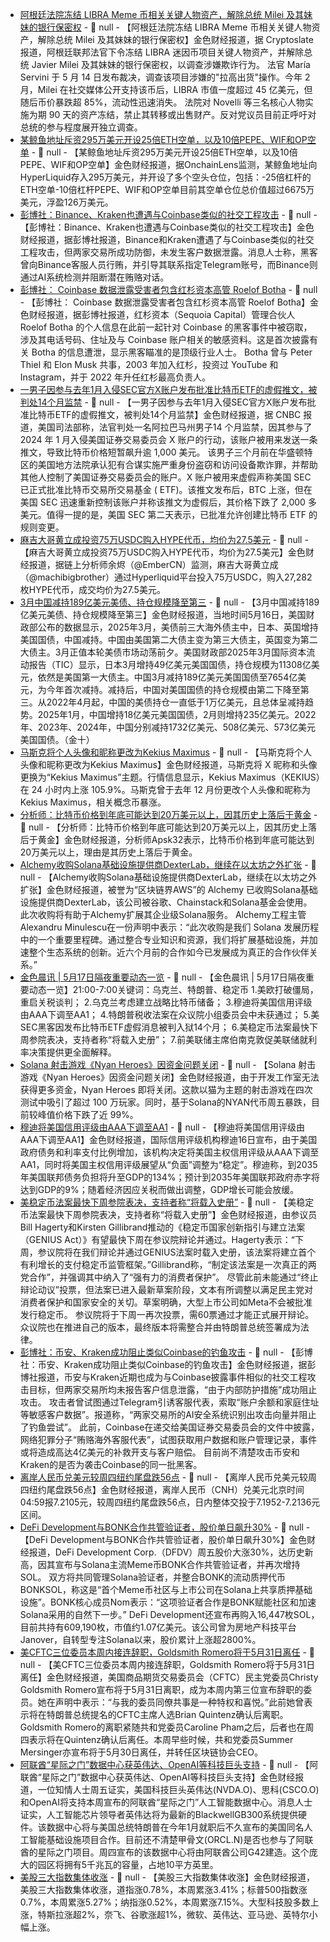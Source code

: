 - [阿根廷法院冻结 LIBRA Meme 币相关关键人物资产，解除总统 Milei 及其妹妹的银行保密权](https://cryptoslate.com/judge-targets-central-figures-in-libra-scandal-with-asset-freeze-mileis-financial-ties-under-review/) - 📰 null - 【阿根廷法院冻结 LIBRA Meme 币相关关键人物资产，解除总统 Milei 及其妹妹的银行保密权】金色财经报道，据 Cryptoslate 报道，阿根廷联邦法官下令冻结 LIBRA 迷因币项目关键人物资产，并解除总统 Javier Milei 及其妹妹的银行保密权，以调查涉嫌欺诈行为。 
法官 María Servini 于 5 月 14 日发布裁决，调查该项目涉嫌的"拉高出货"操作。今年 2 月，Milei 在社交媒体公开支持该币后，LIBRA 市值一度超过 45 亿美元，但随后币价暴跌超 85%，流动性迅速消失。 
法院对 Novelli 等三名核心人物实施为期 90 天的资产冻结，禁止其转移或出售财产。反对党议员目前正呼吁对总统的参与程度展开独立调查。
- [某鲸鱼地址斥资295万美元开设25倍ETH空单，以及10倍PEPE、WIF和OP空单](https://x.com/OnchainLens/status/1923535027436126321) - 📰 null - 【某鲸鱼地址斥资295万美元开设25倍ETH空单，以及10倍PEPE、WIF和OP空单】金色财经报道，据OnchainLens监测，某鲸鱼地址向HyperLiquid存入295万美元，并开设了多个空头仓位，包括：-25倍杠杆的ETH空单-10倍杠杆PEPE、WIF和OP空单目前其空单仓位总价值超过6675万美元，浮盈126万美元。
- [彭博社：Binance、Kraken也遭遇与Coinbase类似的社交工程攻击](https://www.bloomberg.com/news/articles/2025-05-16/binance-kraken-said-to-have-been-targets-of-coinbase-like-hacks) - 📰 null - 【彭博社：Binance、Kraken也遭遇与Coinbase类似的社交工程攻击】金色财经报道，据彭博社报道，Binance和Kraken遭遇了与Coinbase类似的社交工程攻击，但两家交易所成功防御，未发生客户数据泄露。消息人士称，黑客曾向Binance客服人员行贿，并引导其联系指定Telegram账号，而Binance则通过AI系统检测并阻断潜在贿赂对话。
- [彭博社： Coinbase 数据泄露受害者包含红杉资本高管 Roelof Botha](https://www.bloomberg.com/news/articles/2025-05-16/sequoia-capital-partner-s-data-hacked-as-part-of-coinbase-breach) - 📰 null - 【彭博社： Coinbase 数据泄露受害者包含红杉资本高管 Roelof Botha】金色财经报道，据彭博社报道，红杉资本（Sequoia Capital）管理合伙人 Roelof Botha 的个人信息在此前一起针对 Coinbase 的黑客事件中被窃取，涉及其电话号码、住址及与 Coinbase 账户相关的敏感资料。这是首次披露有关 Botha 的信息遭泄，显示黑客瞄准的是顶级行业人士。 
Botha 曾与 Peter Thiel 和 Elon Musk 共事，2003 年加入红杉，投资过 YouTube 和 Instagram，并于 2022 年升任红杉最高负责人。
- [一男子因参与去年1月入侵SEC官方X账户发布批准比特币ETF的虚假推文，被判处14个月监禁](https://www.cnbc.com/2025/05/16/alabama-prison-sec-bitcoin-hack-x.html) - 📰 null - 【一男子因参与去年1月入侵SEC官方X账户发布批准比特币ETF的虚假推文，被判处14个月监禁】金色财经报道，据 CNBC 报道，美国司法部称，法官判处一名阿拉巴马州男子14 个月监禁，因其参与了 2024 年 1 月入侵美国证券交易委员会 X 账户的行动，该账户被用来发送一条推文，导致比特币价格短暂飙升逾 1,000 美元。 
该男子三个月前在华盛顿特区的美国地方法院承认犯有合谋实施严重身份盗窃和访问设备欺诈罪，并帮助其他人控制了美国证券交易委员会的账户。X 账户被用来虚假声称美国 SEC 已正式批准比特币交易所交易基金 ( ETF)。该推文发布后，BTC 上涨，但在美国 SEC 迅速重新控制该账户并称该推文为虚假后，其价格下跌了 2,000 多美元。值得一提的是，美国 SEC 第二天表示，已批准允许创建比特币 ETF 的规则变更。
- [麻吉大哥黄立成投资75万USDC购入HYPE代币，均价为27.5美元](https://x.com/EmberCN/status/1923537772591317064) - 📰 null - 【麻吉大哥黄立成投资75万USDC购入HYPE代币，均价为27.5美元】金色财经报道，据链上分析师余烬（@EmberCN）监测，麻吉大哥黄立成（@machibigbrother）通过Hyperliquid平台投入75万USDC，购入27,282枚HYPE代币，成交均价为27.5美元。
- [3月中国减持189亿美元美债、持仓规模降至第三]() - 📰 null - 【3月中国减持189亿美元美债、持仓规模降至第三】金色财经报道，当地时间5月16日，美国财政部公布的数据显示，2025年3月，美债前三大海外债主中，日本、英国增持美国国债，中国减持。中国由美国第二大债主变为第三大债主，英国变为第二大债主。3月正值本轮美债市场动荡前夕。美国财政部2025年3月国际资本流动报告（TIC）显示，日本3月增持49亿美元美国国债，持仓规模为11308亿美元，依然是美国第一大债主。中国3月减持189亿美元美国国债至7654亿美元，为今年首次减持。减持后，中国对美国国债的持仓规模由第二下降至第三。从2022年4月起，中国的美债持仓一直低于1万亿美元，且总体呈减持趋势。2025年1月，中国增持18亿美元美国国债，2月则增持235亿美元。2022年、2023年、2024年，中国分别减持1732亿美元、508亿美元、573亿美元美国国债。（金十）
- [马斯克将个人头像和昵称更改为Kekius Maximus](https://x.com/elonmusk) - 📰 null - 【马斯克将个人头像和昵称更改为Kekius Maximus】金色财经报道，马斯克将 X 昵称和头像更换为“Kekius Maximus”主题。行情信息显示，Kekius Maximus（KEKIUS）在 24 小时内上涨 105.9%。马斯克曾于去年 12 月份更改个人头像和昵称为Kekius Maximus，相关概念币暴涨。
- [分析师：比特币价格到年底可能达到20万美元以上，因其历史上落后于黄金](https://x.com/Cointelegraph/status/1923528981342536039) - 📰 null - 【分析师：比特币价格到年底可能达到20万美元以上，因其历史上落后于黄金】金色财经报道，分析师Apsk32表示，比特币价格到年底可能达到20万美元以上，理由是其历史上落后于黄金。
- [Alchemy收购Solana基础设施提供商DexterLab，继续在以太坊之外扩张](https://www.theblock.co/post/354709/alchemy-acquires-solana-infrastructure-provider-dexterlab-as-it-continues-expansion-beyond-ethereum?utm_source=twitter&utm_medium=social) - 📰 null - 【Alchemy收购Solana基础设施提供商DexterLab，继续在以太坊之外扩张】金色财经报道，被誉为“区块链界AWS”的 Alchemy 已收购Solana基础设施提供商DexterLab，该公司被谷歌、Chainstack和Solana基金会使用。此次收购将有助于Alchemy扩展其企业级Solana服务。 
Alchemy工程主管Alexandru Minulescu在一份声明中表示：“此次收购是我们 Solana 发展历程中的一个重要里程碑。通过整合专业知识和资源，我们将扩展基础设施，并加速整个生态系统的创新。近六个月前的合作如今已发展成为真正的合作伙伴关系。”
- [金色晨讯 | 5月17日隔夜重要动态一览]() - 📰 null - 【金色晨讯 | 5月17日隔夜重要动态一览】21:00-7:00关键词：乌克兰、特朗普、稳定币 
1.美欧打破僵局，重启关税谈判； 
2.乌克兰考虑建立战略比特币储备； 
3.穆迪将美国信用评级由AAA下调至AA1； 
4.特朗普税收法案在众议院小组委员会中未获通过； 
5.美SEC黑客因发布比特币ETF虚假消息被判入狱14个月； 
6.美稳定币法案最快下周参院表决，支持者称“将载入史册”； 
7.前美联储主席伯南克敦促美联储就利率决策提供更全面解释。
- [Solana 射击游戏《Nyan Heroes》因资金问题关闭](https://decrypt.co/320501/solana-game-nyan-heroes-shuts-down) - 📰 null - 【Solana 射击游戏《Nyan Heroes》因资金问题关闭】金色财经报道，由于开发工作室无法获得更多资金，Nyan Heroes 即将关闭。这款以猫为主题的射击游戏在四次测试中吸引了超过 100 万玩家。同时，基于Solana的NYAN代币周五暴跌，目前较峰值价格下跌了近 99%。
- [穆迪将美国信用评级由AAA下调至AA1](https://www.cls.cn/detail/2033551) - 📰 null - 【穆迪将美国信用评级由AAA下调至AA1】金色财经报道，国际信用评级机构穆迪16日宣布，由于美国政府债务和利率支付比例增加，该机构决定将美国主权信用评级从AAA下调至AA1，同时将美国主权信用评级展望从“负面”调整为“稳定”。穆迪称，到2035年美国联邦债务负担将升至GDP的134%；预计到2035年美国联邦政府赤字将达到GDP的9%；随着经济因应关税而做出调整，GDP增长可能会放缓。
- [美稳定币法案最快下周参院表决，支持者称“将载入史册”](https://www.coindesk.com/policy/2025/05/16/u-s-stablecoin-bill-could-clear-senate-next-week-proponents-say) - 📰 null - 【美稳定币法案最快下周参院表决，支持者称“将载入史册”】金色财经报道，由参议员Bill Hagerty和Kirsten Gillibrand推动的《稳定币国家创新指引与建立法案（GENIUS Act）》有望最快下周在参议院辩论并通过。Hagerty表示：“下周，参议院将在我们辩论并通过GENIUS法案时载入史册，该法案将建立首个有利增长的支付稳定币监管框架。”Gillibrand称，“制定该法案是一次真正的两党合作”，并强调其中纳入了“强有力的消费者保护”。 
尽管此前未能通过“终止辩论动议”投票，但法案已进入最新草案阶段，文本有所调整以满足民主党对消费者保护和国家安全的关切。草案明确，大型上市公司如Meta不会被批准发行稳定币。 
参议院将于下周一再次投票，需60票通过才能正式展开辩论。众议院也在推进自己的版本，最终版本将需整合并由特朗普总统签署成为法律。
- [彭博社：币安、Kraken成功阻止类似Coinbase的钓鱼攻击](https://www.theblock.co/post/354704/binance-kraken-successfully-thwart-phishing-attacks-similar-to-coinbase-hack-bloomberg) - 📰 null - 【彭博社：币安、Kraken成功阻止类似Coinbase的钓鱼攻击】金色财经报道，据彭博社报道，币安与Kraken近期也成为与Coinbase披露事件相似的社交工程攻击目标，但两家交易所均未报告客户信息泄露，“由于内部防护措施”成功阻止攻击。 
攻击者曾试图通过Telegram引诱客服代表，索取“账户余额和家庭住址等敏感客户数据”。报道称，“两家交易所的AI安全系统识别出攻击向量并阻止了钓鱼尝试”。 
此前，Coinbase在递交给美国证券交易委员会的文件中披露，网络犯罪分子“贿赂海外客服代表”，试图获取用户数据和账户管理记录，事件或将造成高达4亿美元的补救开支与客户赔偿。 
目前尚不清楚攻击币安和Kraken的是否为袭击Coinbase的同一批黑客。
- [离岸人民币兑美元较周四纽约尾盘跌56点]() - 📰 null - 【离岸人民币兑美元较周四纽约尾盘跌56点】金色财经报道，离岸人民币（CNH）兑美元北京时间04:59报7.2105元，较周四纽约尾盘跌56点，日内整体交投于7.1952-7.2136元区间。
- [DeFi Development与BONK合作共管验证者，股价单日飙升30%](https://www.coindesk.com/markets/2025/05/16/defi-development-surges-30-on-bonk-validator-partnership-more-sol-purchases) - 📰 null - 【DeFi Development与BONK合作共管验证者，股价单日飙升30%】金色财经报道，DeFi Development Corp.（DFDV）周五股价大涨30%，达历史新高，因其宣布与Solana主流Meme币BONK合作共管验证者，并再次增持SOL。 
双方将共同管理Solana验证者，并整合BONK的流动质押代币BONKSOL，称这是“首个Meme币社区与上市公司在Solana上共享质押基础设施”。BONK核心成员Nom表示：“这项验证者合作是BONK赋能社区和加速Solana采用的自然下一步。” 
DeFi Development还宣布再购入16,447枚SOL，目前共持有609,190枚，市值约1.07亿美元。该公司曾为房地产科技平台Janover，自转型专注Solana以来，股价累计上涨超2800%。
- [美CFTC三位委员本周内接连辞职，Goldsmith Romero将于5月31日离任](https://www.theblock.co/post/354684/cftcs-christy-goldsmith-romero-to-step-down-may-31-as-commissioner-exodus-continues) - 📰 null - 【美CFTC三位委员本周内接连辞职，Goldsmith Romero将于5月31日离任】金色财经报道，美国商品期货交易委员会（CFTC）民主党委员Christy Goldsmith Romero宣布将于5月31日离职，成为本周内第三位宣布辞职的委员。她在声明中表示：“与我的委员同僚共事是一种特权和喜悦。”此前她曾表示将在特朗普总统提名的CFTC主席人选Brian Quintenz确认后离职。 
Goldsmith Romero的离职紧随共和党委员Caroline Pham之后，后者也在周四表示将在Quintenz确认后离任。本周早些时候，共和党委员Summer Mersinger亦宣布将于5月30日离任，并转任区块链协会CEO。
- [阿联酋“星际之门”数据中心获英伟达、OpenAI等科技巨头支持](https://flash.jin10.com/detail/20250517040514390800) - 📰 null - 【阿联酋“星际之门”数据中心获英伟达、OpenAI等科技巨头支持】金色财经报道，一位知情人士周五证实，美国科技巨头英伟达(NVDA.O)、思科(CSCO.O)和OpenAI将支持本周宣布的阿联酋“星际之门”人工智能数据中心。消息人士证实，人工智能芯片领导者英伟达将为最新的BlackwellGB300系统提供硬件。该数据中心将与美国总统特朗普在今年1月就职后不久宣布的美国同名人工智能基础设施项目合作。目前还不清楚甲骨文(ORCL.N)是否也参与了阿联酋的星际之门项目。周四宣布的该数据中心将由阿联酋公司G42建造。这个庞大的园区将拥有5千兆瓦的容量，占地10平方英里。
- [美股三大指数集体收涨]() - 📰 null - 【美股三大指数集体收涨】金色财经报道，美股三大指数集体收涨，道指涨0.78%，本周累涨3.41%；标普500指数涨0.7%，本周累涨5.27%；纳指涨0.52%，本周累涨7.15%。大型科技股多数上涨，特斯拉涨超2%，奈飞、谷歌涨超1%，微软、英伟达、亚马逊、英特尔小幅上涨。
